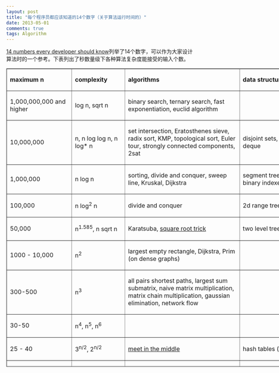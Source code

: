 ```yaml
---
layout: post
title: "每个程序员都应该知道的14个数字（关于算法运行时间的）"
date: 2013-05-01
comments: true
tags: Algorithm
---
```

<p><a href="http://www.infoarena.ro/blog/numbers-everyone-should-know">14 numbers every developer should know</a>列举了14个数字，可以作为大家设计算法时的一个参考。下表列出了秒数量级下各种算法复杂度能接受的输入个数。</p>
<table style="width: 1002px; height: 801px;" border="1" cellpadding="0">
<tbody>
<tr>
<td width="176">
<p><strong>maximum n</strong></p>
</td>
<td width="143">
<p><strong>complexity</strong></p>
</td>
<td width="363">
<p><strong>algorithms</strong></p>
</td>
<td width="476">
<p><strong>data structures</strong></p>
</td>
</tr>
<tr>
<td width="176">
<p>1,000,000,000 and higher</p>
</td>
<td width="143">
<p>log n, sqrt n</p>
</td>
<td width="363">
<p>binary search, ternary search, fast exponentiation, euclid algorithm</p>
</td>
<td width="476">&nbsp;</td>
</tr>
<tr>
<td width="176">
<p>10,000,000</p>
</td>
<td width="143">
<p>n, n log log n, n log* n</p>
</td>
<td width="363">
<p>set intersection, Eratosthenes sieve, radix sort, KMP, topological sort, Euler tour, strongly connected components, 2sat</p>
</td>
<td width="476">
<p>disjoint sets, tries, hash_map, <a href="http://www.infoarena.ro/blog/rolling-hash">rolling hash</a> deque</p>
</td>
</tr>
<tr>
<td width="176">
<p>1,000,000</p>
</td>
<td width="143">
<p>n log n</p>
</td>
<td width="363">
<p>sorting, divide and conquer, sweep line, Kruskal, Dijkstra</p>
</td>
<td width="476">
<p>segment trees, range trees, heaps, treaps, binary indexed trees, suffix arrays</p>
</td>
</tr>
<tr>
<td width="176">
<p>100,000</p>
</td>
<td width="143">
<p>n log<sup>2</sup> n</p>
</td>
<td width="363">
<p>divide and conquer</p>
</td>
<td width="476">
<p>2d range trees</p>
</td>
</tr>
<tr>
<td width="176">
<p>50,000</p>
</td>
<td width="143">
<p>n<sup>1.585</sup>, n sqrt n</p>
</td>
<td width="363">
<p>Karatsuba, <a href="http://www.infoarena.ro/blog/square-root-trick">square root trick</a></p>
</td>
<td width="476">
<p>two level tree</p>
</td>
</tr>
<tr>
<td width="176">
<p>1000 - 10,000</p>
</td>
<td width="143">
<p>n<sup>2</sup></p>
</td>
<td width="363">
<p>largest empty rectangle, Dijkstra, Prim (on dense graphs)</p>
</td>
<td width="476">&nbsp;</td>
</tr>
<tr>
<td width="176">
<p>300-500</p>
</td>
<td width="143">
<p>n<sup>3</sup></p>
</td>
<td width="363">
<p>all pairs shortest paths, largest sum submatrix, naive matrix multiplication, matrix chain multiplication, gaussian elimination, network flow</p>
</td>
<td width="476">&nbsp;</td>
</tr>
<tr>
<td width="176">
<p>30-50</p>
</td>
<td width="143">
<p>n<sup>4</sup>, n<sup>5</sup>, n<sup>6</sup></p>
</td>
<td width="363">&nbsp;</td>
<td width="476">&nbsp;</td>
</tr>
<tr>
<td width="176">
<p>25 - 40</p>
</td>
<td width="143">
<p>3<sup>n/2</sup>, 2<sup>n/2</sup></p>
</td>
<td width="363">
<p><a href="http://www.infoarena.ro/blog/meet-in-the-middle">meet in the middle</a></p>
</td>
<td width="476">
<p>hash tables (for set intersection)</p>
</td>
</tr>
<tr>
<td width="176">
<p>15 - 24</p>
</td>
<td width="143">
<p>2<sup>n</sup></p>
</td>
<td width="363">
<p>subset enumeration, brute force, dynamic programming with exponential states</p>
</td>
<td width="476">&nbsp;</td>
</tr>
<tr>
<td width="176">
<p>15 - 20</p>
</td>
<td width="143">
<p>n<sup>2</sup> 2<sup>n</sup></p>
</td>
<td width="363">
<p>dynamic programming with exponential states</p>
</td>
<td width="476">
<p>bitsets, hash_map</p>
</td>
</tr>
<tr>
<td width="176">
<p>13-17</p>
</td>
<td width="143">
<p>3<sup>n</sup></p>
</td>
<td width="363">
<p>dynamic programming with exponential states</p>
</td>
<td width="476">
<p>hash_map (to store the states)</p>
</td>
</tr>
<tr>
<td width="176">
<p>11</p>
</td>
<td width="143">
<p>n!</p>
</td>
<td width="363">
<p>brute force, backtracking, next_permutation</p>
</td>
<td width="476">&nbsp;</td>
</tr>
<tr>
<td width="176">
<p>8</p>
</td>
<td width="143">
<p>n<sup>n</sup></p>
</td>
<td width="363">
<p>brute force, cartesian product</p>
</td>
<td width="476">&nbsp;</td>
</tr>
</tbody>
</table>